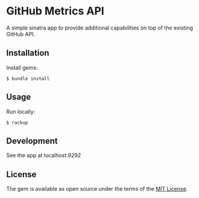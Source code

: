 # GitHub Metrics API

A simple sinatra app to provide additional capabilities on top of the existing GitHub API.

## Installation

Install gems:

    $ bundle install

## Usage

Run locally:

    $ rackup

## Development

See the app at localhost:9292

## License

The gem is available as open source under the terms of the [MIT License](https://opensource.org/licenses/MIT).
